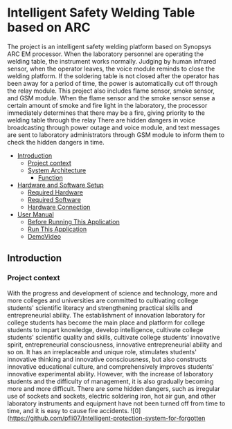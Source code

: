 # Intelligent Safety Welding Table based on ARC
The project is an intelligent safety welding platform based on Synopsys ARC EM processor. When the laboratory personnel are operating the welding table, the instrument works normally. Judging by human infrared sensor, when the operator leaves, the voice module reminds to close the welding platform. If the soldering table is not closed after the operator has been away for a period of time, the power is automatically cut off through the relay module. This project also includes flame sensor, smoke sensor, and GSM module. When the flame sensor and the smoke sensor sense a certain amount of smoke and fire light in the laboratory, the processor immediately determines that there may be a fire, giving priority to the welding table through the relay There are hidden dangers in voice broadcasting through power outage and voice module, and text messages are sent to laboratory administrators through GSM module to inform them to check the hidden dangers in time.
* [Introduction](#introduction)
	* [Project context](#project-context)
	* [System Architecture](#system-architecture)
        * [Function](#function)
* [Hardware and Software Setup](#hardware-and-software-setup)
	* [Required Hardware](#required-hardware)
	* [Required Software](#required-software)
	* [Hardware Connection](#hardware-connection)
* [User Manual](#user-manual)
	* [Before Running This Application](#before-running-this-application)
	* [Run This Application](#run-this-application)
	* [DemoVideo](#demovideo)
## Introduction
### Project context
With the progress and development of science and technology, more and more colleges and universities are committed to cultivating college students' scientific literacy and strengthening practical skills and entrepreneurial ability. The establishment of innovation laboratory for college students has become the main place and platform for college students to impart knowledge, develop intelligence, cultivate college students' scientific quality and skills, cultivate college students' innovative spirit, entrepreneurial consciousness, innovative entrepreneurial ability and so on. It has an irreplaceable and unique role, stimulates students' innovative thinking and innovative consciousness, but also constructs innovative educational culture, and comprehensively improves students' innovative experimental ability. However, with the increase of laboratory students and the difficulty of management, it is also gradually becoming more and more difficult. There are some hidden dangers, such as irregular use of sockets and sockets, electric soldering iron, hot air gun, and other laboratory instruments and equipment have not been turned off from time to time, and it is easy to cause fire accidents.
![0](https://github.com/pfli07/Intelligent-protection-system-for-forgotten
